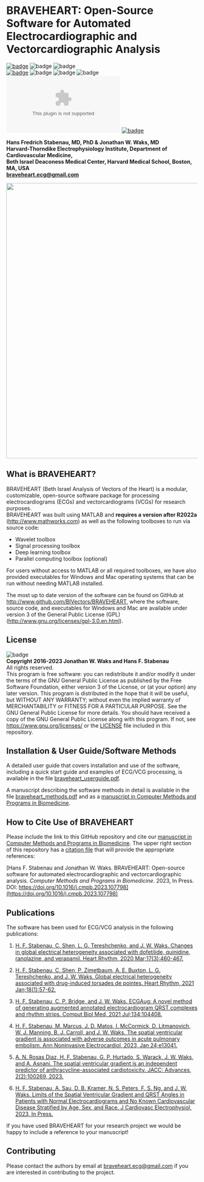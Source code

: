 # BRAVEHEART: Open-Source Software for Automated Electrocardiographic and Vectorcardiographic Analysis  
[![badge](https://badgen.net/badge/MATLAB/R2022a/?color=green)](https://www.mathworks.com/products/matlab.html) ![badge](https://badgen.net/badge/License/GPL-3.0/?color=red) 
![badge](https://github.com/BIVectors/BRAVEHEART/actions/workflows/testing.yml/badge.svg)  
 [![badge](https://img.shields.io/github/v/release/BIVectors/BRAVEHEART?label=Latest%20Release)](https://github.com/BIVectors/BRAVEHEART/releases) ![badge](https://img.shields.io/github/repo-size/BIVectors/BRAVEHEART?label=Repo%20Size) ![badge](https://img.shields.io/github/directory-file-count/BIVectors/BRAVEHEART?label=File%20Count) ![badge](https://img.shields.io/github/languages/code-size/BIVectors/BRAVEHEART?label=Code%20Size)  [![badge](https://badgen.net/badge/icon/Windows%20.exe?icon=windows&label)](https://github.com/BIVectors/BRAVEHEART/releases) [![badge](https://badgen.net/badge/icon/Mac%20.app?icon=apple&label)](https://github.com/BIVectors/BRAVEHEART/releases)

**Hans Fredrich Stabenau, MD, PhD & Jonathan W. Waks, MD  
Harvard-Thorndike Electrophysiology Institute, Department of Cardiovascular Medicine,  
Beth Israel Deaconess Medical Center, Harvard Medical School, Boston, MA, USA  
braveheart.ecg@gmail.com**
<p align="center">
<img src="https://user-images.githubusercontent.com/31230011/233160703-f79d52f0-4600-40dc-86df-76f667adb6fe.PNG" width="777" height="726">
</p>

## What is BRAVEHEART?
BRAVEHEART (Beth Israel Analysis of Vectors of the Heart) is a modular, customizable, open-source software package for processing electrocardiograms (ECGs) and vectorcardiograms (VCGs) for research purposes.  
BRAVEHEART was built using MATLAB and **requires a version after R2022a** (http://www.mathworks.com) as well as the following toolboxes to run via source code:
* Wavelet toolbox
* Signal processing toolbox
* Deep learning toolbox
* Parallel computing toolbox (optional)

For users without access to MATLAB or all required toolboxes, we have also provided executables for Windows and Mac operating systems that can be run without needing MATLAB installed.

The most up to date version of the software can be found on GitHub at http://www.github.com/BIVectors/BRAVEHEART, where the software, source code, and executables for Windows and Mac are available under version 3 of the General Public License (GPL) (http://www.gnu.org/licenses/gpl-3.0.en.html).

## License
![badge](https://badgen.net/badge/License/GPL-3.0/?color=red)  
**Copyright 2016-2023 Jonathan W. Waks and Hans F. Stabenau**  
All rights reserved.  
This program is free software: you can redistribute it and/or modify it under the terms of the GNU General Public License as published by the Free Software Foundation, either version 3 of the License, or (at your option) any later version.  This program is distributed in the hope that it will be useful, but WITHOUT ANY WARRANTY; without even the implied warranty of MERCHANTABILITY or FITNESS FOR A PARTICULAR PURPOSE. See the GNU General Public License for more details.  You should have received a copy of the GNU General Public License along with this program. If not, see https://www.gnu.org/licenses/ or the [LICENSE](https://github.com/BIVectors/BRAVEHEART/blob/main/LICENSE) file included in this repository.

## Installation & User Guide/Software Methods
A detailed user guide that covers installation and use of the software, including a quick start guide and examples of ECG/VCG processing, is available in the file [braveheart_userguide.pdf](https://github.com/BIVectors/BRAVEHEART/blob/main/braveheart_userguide.pdf).  

A manuscript describing the software methods in detail is available in the file [braveheart_methods.pdf](https://github.com/BIVectors/BRAVEHEART/blob/main/braveheart_methods.pdf) and as a [manuscript in Computer Methods and Programs in Biomedicine](https://doi.org/10.1016/j.cmpb.2023.107798). 

## How to Cite Use of BRAVEHEART
Please include the link to this GitHub repository and cite our [manuscript in Computer Methods and Programs in Biomedicine](https://doi.org/10.1016/j.cmpb.2023.107798).  The upper right section of this repository has a [citation file](https://github.com/BIVectors/BRAVEHEART/blob/main/CITATION.cff) that will provide the appropriate references:  

[Hans F. Stabenau and Jonathan W. Waks. BRAVEHEART: Open-source software for automated electrocardiographic and vectorcardiographic analysis. _Computer Methods and Programs in Biomedicine_. 2023, In Press. DOI: https://doi.org/10.1016/j.cmpb.2023.107798](https://doi.org/10.1016/j.cmpb.2023.107798)  

## Publications
The software has been used for ECG/VCG analysis in the following publications:  
1. [H. F. Stabenau, C. Shen, L. G. Tereshchenko, and J. W. Waks. Changes in global electrical heterogeneity associated with dofetilide, quinidine, ranolazine, and verapamil. Heart Rhythm, 2020 Mar;17(3):460-467.](https://www.heartrhythmjournal.com/article/S1547-5271(19)30850-1/fulltext)

2. [H. F. Stabenau, C. Shen, P. Zimetbaum, A. E. Buxton, L. G. Tereshchenko, and J. W. Waks. Global electrical heterogeneity associated with drug-induced torsades de pointes. Heart Rhythm, 2021 Jan;18(1):57-62.](https://www.heartrhythmjournal.com/article/S1547-5271(20)30754-2/fulltext)

3. [H. F. Stabenau, C. P. Bridge, and J. W. Waks. ECGAug: A novel method of generating augmented annotated electrocardiogram QRST complexes and rhythm strips. Comput Biol Med, 2021 Jul;134:104408.](https://www.sciencedirect.com/science/article/abs/pii/S001048252100202X)

4. [H. F. Stabenau, M. Marcus, J. D. Matos, I. McCormick, D. Litmanovich, W. J. Manning, B. J. Carroll, and J. W. Waks. The spatial ventricular gradient is associated with adverse outcomes in acute pulmonary embolism. Ann Noninvasive Electrocardiol, 2023, Jan 24;e13041.](https://onlinelibrary.wiley.com/doi/10.1111/anec.13041)

5. [A. N. Rosas Diaz, H. F. Stabenau, G. P. Hurtado, S. Warack, J. W. Waks, and A. Asnani. The spatial ventricular gradient is an independent predictor of anthracycline-associated cardiotoxicity. JACC: Advances, 2(2):100269, 2023.](https://www.jacc.org/doi/10.1016/j.jacadv.2023.100269)

6. [H. F. Stabenau, A. Sau, D. B. Kramer, N. S. Peters, F. S. Ng, and J. W. Waks. Limits of the Spatial Ventricular Gradient and QRST Angles in Patients with Normal Electrocardiograms and No Known Cardiovascular Disease Stratified by Age, Sex, and Race. J Cardiovasc Electrophysiol, 2023, In Press.](https://doi.org/10.1111/jce.16062)

If you have used BRAVEHEART for your research project we would be happy to include a reference to your manuscript!

## Contributing
Please contact the authors by email at braveheart.ecg@gmail.com if you are interested in contributing to the project.
